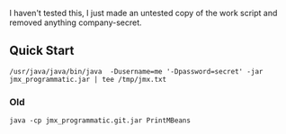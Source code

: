 I haven't tested this, I just made an untested copy of the work script and removed anything company-secret.

## Quick Start

```
/usr/java/java/bin/java  -Dusername=me '-Dpassword=secret' -jar jmx_programmatic.jar | tee /tmp/jmx.txt
```

### Old
```
java -cp jmx_programmatic.git.jar PrintMBeans
```

